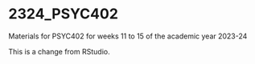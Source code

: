 # 2324_PSYC402
Materials for PSYC402 for weeks 11 to 15 of the academic year 2023-24

This is a change from RStudio.